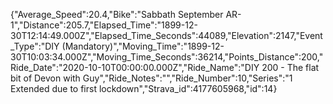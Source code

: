 {"Average_Speed":20.4,"Bike":"Sabbath September AR-1","Distance":205.7,"Elapsed_Time":"1899-12-30T12:14:49.000Z","Elapsed_Time_Seconds":44089,"Elevation":2147,"Event_Type":"DIY (Mandatory)","Moving_Time":"1899-12-30T10:03:34.000Z","Moving_Time_Seconds":36214,"Points_Distance":200,"Ride_Date":"2020-10-10T00:00:00.000Z","Ride_Name":"DIY 200 - The flat bit of Devon with Guy","Ride_Notes":"","Ride_Number":10,"Series":"1 Extended due to first lockdown","Strava_id":4177605968,"id":14}